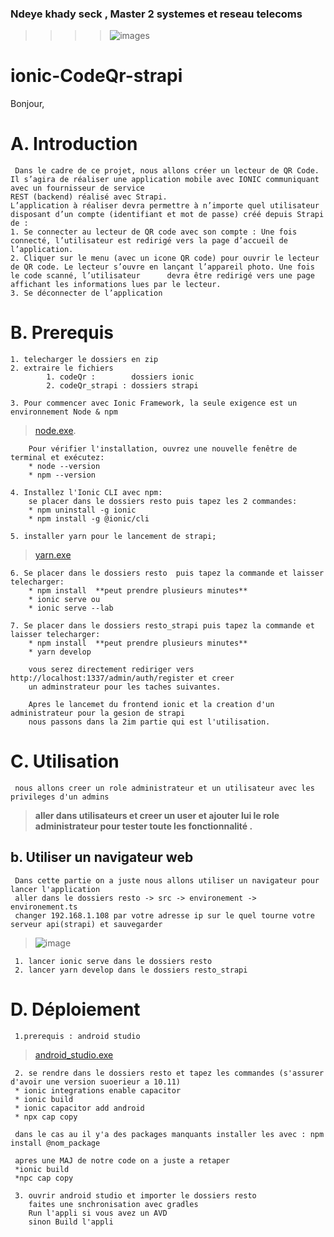 ### Ndeye khady seck , Master 2 systemes et reseau telecoms
> > >   > ![images](/img/fin.PNG)
# ionic-CodeQr-strapi 
 Bonjour,


# A. Introduction
     Dans le cadre de ce projet, nous allons créer un lecteur de QR Code. Il s’agira de réaliser une application mobile avec IONIC communiquant avec un fournisseur de service
    REST (backend) réalisé avec Strapi.
    L’application à réaliser devra permettre à n’importe quel utilisateur disposant d’un compte (identifiant et mot de passe) créé depuis Strapi de :
    1. Se connecter au lecteur de QR code avec son compte : Une fois connecté, l’utilisateur est redirigé vers la page d’accueil de l’application.
    2. Cliquer sur le menu (avec un icone QR code) pour ouvrir le lecteur de QR code. Le lecteur s’ouvre en lançant l’appareil photo. Une fois le code scanné, l’utilisateur      devra être redirigé vers une page affichant les informations lues par le lecteur.
    3. Se déconnecter de l’application 

# B. Prerequis
    
    1. telecharger le dossiers en zip
    2. extraire le fichiers 
            1. codeQr :        dossiers ionic
            2. codeQr_strapi : dossiers strapi

    3. Pour commencer avec Ionic Framework, la seule exigence est un environnement Node & npm
   > [node.exe](https://nodejs.org/en/).
        
        Pour vérifier l'installation, ouvrez une nouvelle fenêtre de terminal et exécutez:
        * node --version
        * npm --version

    4. Installez l'Ionic CLI avec npm:
        se placer dans le dossiers resto puis tapez les 2 commandes:
        * npm uninstall -g ionic
        * npm install -g @ionic/cli
  
    5. installer yarn pour le lancement de strapi;
  > [yarn.exe](https://classic.yarnpkg.com/latest.msi)
  
    6. Se placer dans le dossiers resto  puis tapez la commande et laisser telecharger:
        * npm install  **peut prendre plusieurs minutes**
        * ionic serve ou 
        * ionic serve --lab
        
    7. Se placer dans le dossiers resto_strapi puis tapez la commande et laisser telecharger:
        * npm install  **peut prendre plusieurs minutes**
        * yarn develop
        
        vous serez directement rediriger vers http://localhost:1337/admin/auth/register et creer 
        un adminstrateur pour les taches suivantes.

        Apres le lancemet du frontend ionic et la creation d'un administrateur pour la gesion de strapi
        nous passons dans la 2im partie qui est l'utilisation.
        
# C. Utilisation 
    
     nous allons creer un role administrateur et un utilisateur avec les privileges d'un admins
      
> **aller dans utilisateurs et creer un user et ajouter lui le role administrateur pour tester
     toute les fonctionnalité .**
      
  ## b. Utiliser un navigateur web
     Dans cette partie on a juste nous allons utiliser un navigateur pour lancer l'application
     aller dans le dossiers resto -> src -> environement -> environement.ts
     changer 192.168.1.108 par votre adresse ip sur le quel tourne votre serveur api(strapi) et sauvegarder
> ![image](/img/fin.PNG ) 

     1. lancer ionic serve dans le dossiers resto
     2. lancer yarn develop dans le dossiers resto_strapi

 
 # D. Déploiement
     1.prerequis : android studio 
  > [android_studio.exe](https://redirector.gvt1.com/edgedl/android/studio/install/3.6.2.0/android-studio-ide-192.6308749-windows.exe)
     
     2. se rendre dans le dossiers resto et tapez les commandes (s'assurer d'avoir une version suoerieur a 10.11)
     * ionic integrations enable capacitor
     * ionic build
     * ionic capacitor add android
     * npx cap copy
     
     dans le cas au il y'a des packages manquants installer les avec : npm install @nom_package
     
     apres une MAJ de notre code on a juste a retaper
     *ionic build
     *npc cap copy
     
     3. ouvrir android studio et importer le dossiers resto 
        faites une snchronisation avec gradles
        Run l'appli si vous avez un AVD
        sinon Build l'appli 
        

      
